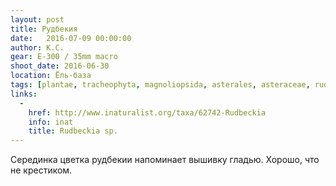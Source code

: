 ```yaml
---
layout: post
title: Рудбекия
date:   2016-07-09 00:00:00
author: К.С.
gear: E-300 / 35mm macro
shoot_date: 2016-06-30
location: Ёль-база
tags: [plantae, tracheophyta, magnoliopsida, asterales, asteraceae, rudbeckia]
links:
  -
    href: http://www.inaturalist.org/taxa/62742-Rudbeckia
    info: inat
    title: Rudbeckia sp.
---
```


Серединка цветка рудбекии напоминает вышивку гладью. Хорошо, что не крестиком.
